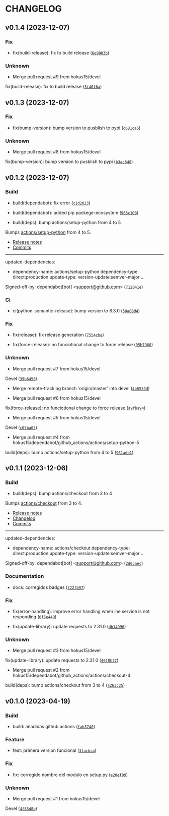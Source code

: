 # CHANGELOG



## v0.1.4 (2023-12-07)

### Fix

* fix(build-release): fix to build release ([`6e9083b`](https://github.com/hokus15/ArrendaToolsActualizaRenta/commit/6e9083b8b1f972f1a2e690e34378c3d9cc5237fe))

### Unknown

* Merge pull request #9 from hokus15/devel

fix(build-release): fix to build release ([`3f46f6a`](https://github.com/hokus15/ArrendaToolsActualizaRenta/commit/3f46f6ab11c4d320703621f94e4cecec71b9cc9b))


## v0.1.3 (2023-12-07)

### Fix

* fix(bump-version): bump version to pusblish to pypi ([`c681ca5`](https://github.com/hokus15/ArrendaToolsActualizaRenta/commit/c681ca529ab44accf92ba17b755dab95c93a66fe))

### Unknown

* Merge pull request #8 from hokus15/devel

fix(bump-version): bump version to pusblish to pypi ([`b3ac648`](https://github.com/hokus15/ArrendaToolsActualizaRenta/commit/b3ac6489e98a8a60d7aa916bd09707fae9c717a2))


## v0.1.2 (2023-12-07)

### Build

* build(dependabot): fix error ([`c1d2023`](https://github.com/hokus15/ArrendaToolsActualizaRenta/commit/c1d2023a843b318c6082a9d2c708426fe0cefb86))

* build(dependabot): added pip packege-ecosystem ([`965c108`](https://github.com/hokus15/ArrendaToolsActualizaRenta/commit/965c1080d2baf7b22ef63c82e29ead6c55db5b0b))

* build(deps): bump actions/setup-python from 4 to 5

Bumps [actions/setup-python](https://github.com/actions/setup-python) from 4 to 5.
- [Release notes](https://github.com/actions/setup-python/releases)
- [Commits](https://github.com/actions/setup-python/compare/v4...v5)

---
updated-dependencies:
- dependency-name: actions/setup-python
  dependency-type: direct:production
  update-type: version-update:semver-major
...

Signed-off-by: dependabot[bot] &lt;support@github.com&gt; ([`712841e`](https://github.com/hokus15/ArrendaToolsActualizaRenta/commit/712841e2793757e65456e2c901ae50eaa7500ef8))

### Ci

* ci(python-semantic-release): bump version to 8.3.0 ([`50a08d4`](https://github.com/hokus15/ArrendaToolsActualizaRenta/commit/50a08d4ccb0dc6375a6cf7c95b59966ccf63cc0a))

### Fix

* fix(release): fix release generation ([`7554cbe`](https://github.com/hokus15/ArrendaToolsActualizaRenta/commit/7554cbe8f4776d96ed3b012addf88e77dc134df0))

* fix(force-release): no funciotional change to force release ([`05b7968`](https://github.com/hokus15/ArrendaToolsActualizaRenta/commit/05b7968be445513528c1a0bb494e71c6e16ece4c))

### Unknown

* Merge pull request #7 from hokus15/devel

Devel ([`39b6458`](https://github.com/hokus15/ArrendaToolsActualizaRenta/commit/39b64582d3312061df2a78d78f16a8aa9a634aae))

* Merge remote-tracking branch &#39;origin/master&#39; into devel ([`4b8533d`](https://github.com/hokus15/ArrendaToolsActualizaRenta/commit/4b8533d85f0080c95a1e84500f24b857b9cddf50))

* Merge pull request #6 from hokus15/devel

fix(force-release): no funciotional change to force release ([`a9fba94`](https://github.com/hokus15/ArrendaToolsActualizaRenta/commit/a9fba949becd71ad9ee25669c8504b67173305bf))

* Merge pull request #5 from hokus15/devel

Devel ([`c05ba03`](https://github.com/hokus15/ArrendaToolsActualizaRenta/commit/c05ba039f1773c2a62832a43d771ae0240bda1e1))

* Merge pull request #4 from hokus15/dependabot/github_actions/actions/setup-python-5

build(deps): bump actions/setup-python from 4 to 5 ([`961adb1`](https://github.com/hokus15/ArrendaToolsActualizaRenta/commit/961adb17f5c0bec2858c73b1cd83c4ec003ef8a7))


## v0.1.1 (2023-12-06)

### Build

* build(deps): bump actions/checkout from 3 to 4

Bumps [actions/checkout](https://github.com/actions/checkout) from 3 to 4.
- [Release notes](https://github.com/actions/checkout/releases)
- [Changelog](https://github.com/actions/checkout/blob/main/CHANGELOG.md)
- [Commits](https://github.com/actions/checkout/compare/v3...v4)

---
updated-dependencies:
- dependency-name: actions/checkout
  dependency-type: direct:production
  update-type: version-update:semver-major
...

Signed-off-by: dependabot[bot] &lt;support@github.com&gt; ([`2d6caec`](https://github.com/hokus15/ArrendaToolsActualizaRenta/commit/2d6caec1d4a25dd5a9fd915d1ba3ec18e19ae914))

### Documentation

* docs: corregidos badges ([`722fb97`](https://github.com/hokus15/ArrendaToolsActualizaRenta/commit/722fb973bd77371dba852a7ab8b8a2001572d3ef))

### Fix

* fix(error-handling): improve error handling when ine service is not responding ([`0f5e440`](https://github.com/hokus15/ArrendaToolsActualizaRenta/commit/0f5e440960300c4a840faf867dff6d1ac0dfa20c))

* fix(update-library): update requests to 2.31.0 ([`db14996`](https://github.com/hokus15/ArrendaToolsActualizaRenta/commit/db149963a21d4d73883ea24b37a016cbc39bc35d))

### Unknown

* Merge pull request #3 from hokus15/devel

fix(update-library): update requests to 2.31.0 ([`46f8b37`](https://github.com/hokus15/ArrendaToolsActualizaRenta/commit/46f8b3728201a37df078abc7a1c23ce6f06bdec5))

* Merge pull request #2 from hokus15/dependabot/github_actions/actions/checkout-4

build(deps): bump actions/checkout from 3 to 4 ([`a263c25`](https://github.com/hokus15/ArrendaToolsActualizaRenta/commit/a263c258f235028c357723b515a6523a178c2833))


## v0.1.0 (2023-04-19)

### Build

* build: añadidas github actions ([`fab3740`](https://github.com/hokus15/ArrendaToolsActualizaRenta/commit/fab3740fc27634466bb24d7f7655d92087a14b00))

### Feature

* feat: primera version funcional ([`3facbca`](https://github.com/hokus15/ArrendaToolsActualizaRenta/commit/3facbca1cfaa5eebdfc3d5cbfe56cc8b1c357b44))

### Fix

* fix: corregido nombre del modulo  en setup.py ([`e20ef89`](https://github.com/hokus15/ArrendaToolsActualizaRenta/commit/e20ef8942e4f8063d0b40fda47d794d3e48e64dc))

### Unknown

* Merge pull request #1 from hokus15/devel

Devel ([`4f85d8b`](https://github.com/hokus15/ArrendaToolsActualizaRenta/commit/4f85d8ba3e7247ea7bba48802eb27dbe238e6859))

